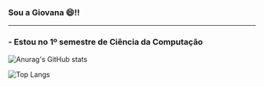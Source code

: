 ### Sou a Giovana 😄!!
_______________________________________________________________________________________________________________________________________________________________
### - Estou no 1º semestre de Ciência da Computação

![Anurag's GitHub stats](https://github-readme-stats.vercel.app/api?username=giamorim21&show_icons=true&theme=radical)


![Top Langs](https://github-readme-stats.vercel.app/api/top-langs/?username=giamorim21&)

